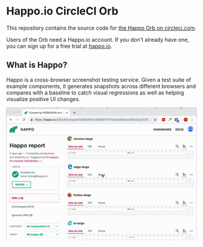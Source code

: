 # Happo.io CircleCI Orb

This repository contains the source code for [the Happo Orb on
circleci.com](https://circleci.com/orbs/registry/orb/happo/happo).

Users of the Orb need a Happo.io account. If you don't already have one, you
can sign up for a free trial at [happo.io](https://happo.io/).

## What is Happo?

Happo is a cross-browser screenshot testing service. Given a test suite of
example components, it generates snapshots across different browsers and
compares with a baseline to catch visual regressions as well as helping
visualize positive UI changes.

![Video showing Happo's report UI](happo_compare_ui_ffmpeg.gif?raw=true)
